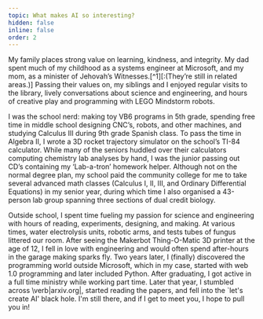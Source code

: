 ```yaml
---
topic: What makes AI so interesting?
hidden: false
inline: false
order: 2
---
```


My family places strong value on learning, kindness, and integrity. My dad spent much of my childhood as a systems engineer at Microsoft, and my mom, as a minister of Jehovah’s Witnesses.[^1][:(They’re still in related areas.)] Passing their values on, my siblings and I enjoyed regular visits to the library, lively conversations about science and engineering, and hours of creative play and programming with LEGO Mindstorm robots.

I was the school nerd: making toy VB6 programs in 5th grade, spending free time in middle school designing CNC’s, robots, and other machines, and studying Calculus III during 9th grade Spanish class. To pass the time in Algebra II, I wrote a 3D rocket trajectory simulator on the school’s TI-84 calculator. While many of the seniors huddled over their calculators computing chemistry lab analyses by hand, I was the junior passing out CD’s containing my ‘Lab-a-tron’ homework helper. Although not on the normal degree plan, my school paid the community college for me to take several advanced math classes (Calculus I, II, III, and Ordinary Differential Equations) in my senior year, during which time I also organised a 43-person lab group spanning three sections of dual credit biology.

Outside school, I spent time fueling my passion for science and engineering with hours of reading, experiments, designing, and making. At various times, water electrolysis units, robotic arms, and tests tubes of fungus littered our room. After seeing the Makerbot Thing-O-Matic 3D printer at the age of 12, I fell in love with engineering and would often spend after-hours in the garage making sparks fly. Two years later, I (finally) discovered the programming world outside Microsoft, which in my case, started with web 1.0 programming and later included Python. After graduating, I got active in a full time ministry while working part time. Later that year, I stumbled across \verb|arxiv.org|, started reading the papers, and fell into the `let's create AI' black hole. I'm still there, and if I get to meet you, I hope to pull you in!